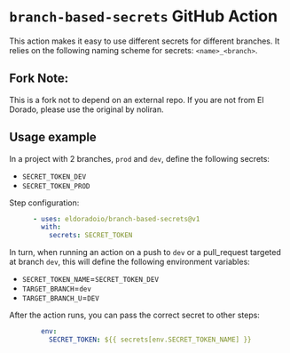 # `branch-based-secrets` GitHub Action

This action makes it easy to use different secrets for different branches.
It relies on the following naming scheme for secrets: `<name>_<branch>`.

## Fork Note:
This is a fork not to depend on an external repo. If you are not from El Dorado, please use the original by noliran.

## Usage example

In a project with 2 branches, `prod` and `dev`, define the following secrets:
* `SECRET_TOKEN_DEV`
* `SECRET_TOKEN_PROD`

Step configuration:
```yaml
      - uses: eldoradoio/branch-based-secrets@v1
        with:
          secrets: SECRET_TOKEN
```

In turn, when running an action on a push to `dev` or a pull_request targeted at branch `dev`, this will define the following environment variables:
* `SECRET_TOKEN_NAME`=`SECRET_TOKEN_DEV`
* `TARGET_BRANCH`=`dev`
* `TARGET_BRANCH_U`=`DEV`

After the action runs, you can pass the correct secret to other steps:
```yaml
        env:
          SECRET_TOKEN: ${{ secrets[env.SECRET_TOKEN_NAME] }}
```